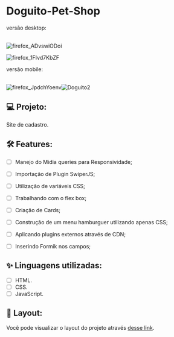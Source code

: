 # Doguito-Pet-Shop

versão desktop: 
<br><br>

![firefox_ADvswiODoi](https://user-images.githubusercontent.com/104083691/186161783-35f594ce-2aa9-4188-9cfa-9c3be41893a8.gif)


![firefox_1FIvd7KbZF](https://user-images.githubusercontent.com/104083691/186161927-42ef515d-642b-44c2-9622-e0444f5b8e6d.png)

versão mobile:
<br> <br>

![firefox_JpdchYoenv](https://user-images.githubusercontent.com/104083691/186162511-ef1ec8da-95dc-4a8e-be29-dd7c80e74e67.gif)![Doguito2](https://user-images.githubusercontent.com/104083691/186163583-8c43d559-f075-4645-a0c3-ad2dc968cacc.png)

##


## 💻 Projeto:

Site de cadastro.

## :hammer_and_wrench: Features:

-   [ ] Manejo do Midia queries para Responsividade;
-   [ ] Importação de Plugin SwiperJS;
-   [ ] Utilização de variáveis CSS;
-   [ ] Trabalhando com o flex box;
-   [ ] Criação de Cards;
-   [ ] Construção de um menu hamburguer utilizando apenas CSS;
-   [ ] Aplicando plugins externos através de CDN;
-   [ ] Inserindo Formik nos campos;


## ✨ Linguagens utilizadas:

-   [ ] HTML.
-   [ ] CSS.
-   [ ] JavaScript.

## 🔖 Layout:

Você pode visualizar o layout do projeto através [desse link]().
